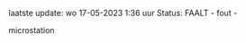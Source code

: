 laatste update: 
wo 17-05-2023  1:36   uur 
Status: FAALT - fout - 
<div class="service R">microstation</div>